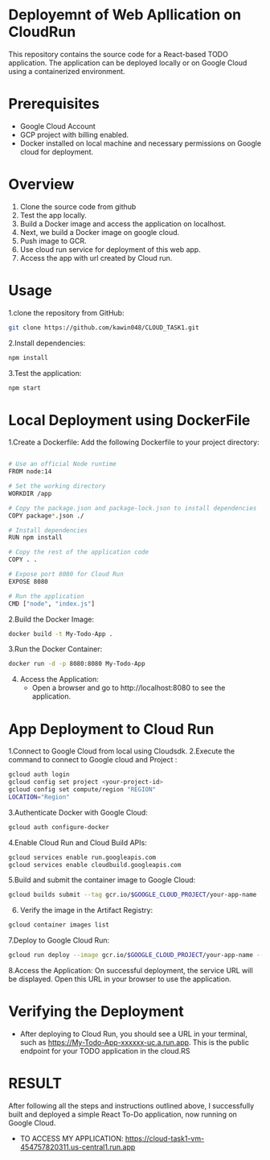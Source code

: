 # Deployemnt of Web Apllication on CloudRun
This repository contains the source code for a React-based TODO application. The application can be deployed locally or on Google Cloud using a containerized environment.

# Prerequisites
- Google Cloud Account 
- GCP project with billing enabled.
- Docker installed on local machine and necessary permissions on Google cloud for deployment.

# Overview
1. Clone the source code from github
2. Test the app locally.
3. Build a Docker image and access the application on localhost.
4. Next, we build a Docker image on google cloud.
5. Push image to GCR.
6. Use cloud run service for deployment of this web app.
7. Access the app with url created by Cloud run.

# Usage
1.clone the repository from GitHub:
```bash
git clone https://github.com/kawin048/CLOUD_TASK1.git
```
2.Install dependencies:

```bash
npm install
```

3.Test the application:
```bash
npm start
```
# Local Deployment using DockerFile

1.Create a Dockerfile: Add the following Dockerfile to your project directory:

```bash

# Use an official Node runtime
FROM node:14

# Set the working directory
WORKDIR /app

# Copy the package.json and package-lock.json to install dependencies
COPY package*.json ./

# Install dependencies
RUN npm install

# Copy the rest of the application code
COPY . .

# Expose port 8080 for Cloud Run
EXPOSE 8080

# Run the application
CMD ["node", "index.js"]

```
2.Build the Docker Image:

```bash
docker build -t My-Todo-App .
```
3.Run the Docker Container:
```bash 
docker run -d -p 8080:8080 My-Todo-App

```
4. Access the Application:
   - Open a browser and go to http://localhost:8080 to see the application.

# App Deployment to Cloud Run

1.Connect to Google Cloud from local using Cloudsdk.
2.Execute the command to connect to Google cloud and Project :
```bash
gcloud auth login
gcloud config set project <your-project-id>
gcloud config set compute/region "REGION"
LOCATION="Region"

```
3.Authenticate Docker with Google Cloud:
```bash
gcloud auth configure-docker
```
4.Enable Cloud Run and Cloud Build APIs:
```bash
gcloud services enable run.googleapis.com
gcloud services enable cloudbuild.googleapis.com
```
5.Build and submit the container image to Google Cloud:
```bash
gcloud builds submit --tag gcr.io/$GOOGLE_CLOUD_PROJECT/your-app-name
```
6. Verify the image in the Artifact Registry:   
```bash
gcloud container images list
```
7.Deploy to Google Cloud Run:
```bash
gcloud run deploy --image gcr.io/$GOOGLE_CLOUD_PROJECT/your-app-name --allow-unauthenticated --region=$LOCATION
```
8.Access the Application:
On successful deployment, the service URL will be displayed. Open this URL in your browser to use the application.

# Verifying the Deployment
- After deploying to Cloud Run, you should see a URL in your terminal, such as https://My-Todo-App-xxxxxx-uc.a.run.app. This is the public endpoint for your TODO application in the cloud.RS

# RESULT 
After following all the steps and instructions outlined above, I successfully built and deployed a simple React To-Do application, now running on Google Cloud.

- TO ACCESS MY APPLICATION: https://cloud-task1-vm-454757820311.us-central1.run.app


  





